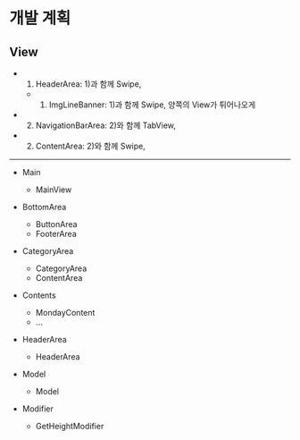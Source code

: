 # 개발 계획

## View
- 1) HeaderArea: 1)과 함께 Swipe, 
    - 1) ImgLineBanner: 1)과 함께 Swipe, 양쪽의 View가 튀어나오게
    
- 2) NavigationBarArea: 2)와 함께 TabView, 
- 2) ContentArea: 2)와 함께 Swipe, 

<hr>

- Main
    - MainView

- BottomArea
    - ButtonArea
    - FooterArea

- CategoryArea
    - CategoryArea
    - ContentArea

- Contents
    - MondayContent
    - ...

- HeaderArea
    - HeaderArea

- Model
    - Model

- Modifier
    - GetHeightModifier


